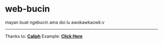 # web-bucin
mayan buat ngebucin ama doi lu awokawkaowk:v

---

Thanks to: <b><a href="github.com/CaliphDev">Caliph</a></b>
Example: <b><a href="//for-you.muhammdsatritama.repl.co">Click Here</a></b>
